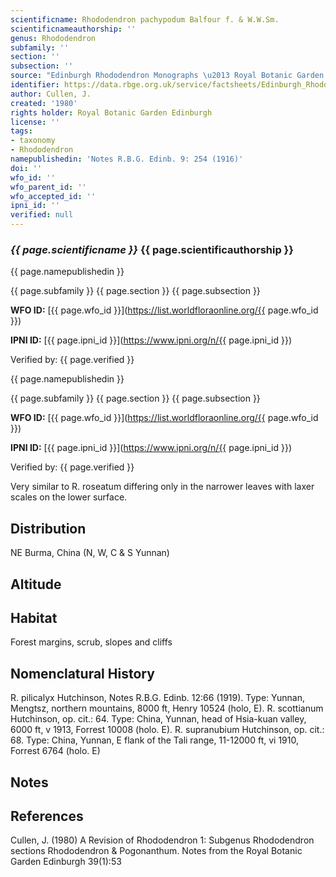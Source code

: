 ```yaml
---
scientificname: Rhododendron pachypodum Balfour f. & W.W.Sm.
scientificnameauthorship: ''
genus: Rhododendron
subfamily: ''
section: ''
subsection: ''
source: "Edinburgh Rhododendron Monographs \u2013 Royal Botanic Garden Edinburgh"
identifier: https://data.rbge.org.uk/service/factsheets/Edinburgh_Rhododendron_Monographs.xhtml
author: Cullen, J.
created: '1980'
rights holder: Royal Botanic Garden Edinburgh
license: ''
tags:
- taxonomy
- Rhododendron
namepublishedin: 'Notes R.B.G. Edinb. 9: 254 (1916)'
doi: ''
wfo_id: ''
wfo_parent_id: ''
wfo_accepted_id: ''
ipni_id: ''
verified: null
---
```

### _{{ page.scientificname }}_ {{ page.scientificauthorship }}
 {{ page.namepublishedin }}

{{ page.subfamily }} {{ page.section }} {{ page.subsection }}

**WFO ID:** [{{ page.wfo_id }}](https://list.worldfloraonline.org/{{ page.wfo_id }})

**IPNI ID:** [{{ page.ipni_id }}](https://www.ipni.org/n/{{ page.ipni_id }})

Verified by: {{ page.verified }}

 {{ page.namepublishedin }}

{{ page.subfamily }} {{ page.section }} {{ page.subsection }}

**WFO ID:** [{{ page.wfo_id }}](https://list.worldfloraonline.org/{{ page.wfo_id }})

**IPNI ID:** [{{ page.ipni_id }}](https://www.ipni.org/n/{{ page.ipni_id }})

Verified by: {{ page.verified }}



Very similar to R. roseatum differing only in the narrower leaves with laxer scales on the lower surface.

## Distribution
NE Burma, China (N, W, C & S Yunnan)

## Altitude


## Habitat
Forest margins, scrub, slopes and cliffs

## Nomenclatural History
R. pilicalyx Hutchinson, Notes R.B.G. Edinb. 12:66 (1919). Type: Yunnan, Mengtsz, northern mountains, 8000 ft, Henry 10524 (holo, E). R. scottianum Hutchinson, op. cit.: 64. Type: China, Yunnan, head of Hsia-kuan valley, 6000 ft, v 1913, Forrest 10008 (holo. E). R. supranubium Hutchinson, op. cit.: 68. Type: China, Yunnan, E flank of the Tali range, 11-12000 ft, vi 1910, Forrest 6764 (holo. E)
                       
## Notes


## References

Cullen, J. (1980) A Revision of Rhododendron 1: Subgenus Rhododendron sections Rhododendron & Pogonanthum. Notes from the Royal Botanic Garden Edinburgh 39(1):53

